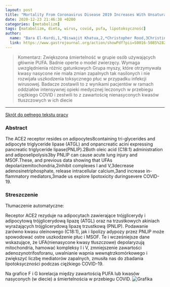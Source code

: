 ```yaml
---
layout: post
title: "Mortality From Coronavirus Disease 2019 Increases With Unsaturated Fat and May Be Reduced by Early Calcium and Albumin Supplementation"
date: 2020-12-23 21:46:38 +0200
categories: [metabolizm]
tags: [matabolizm, dieta, wirus, covid, pufa, lipotoksyczność]
author:
  name: "Bara El-Kurdi,1,*Biswajit Khatua,2,*Christopher Rood,3Christine Snozek 4"
  link: https://www.gastrojournal.org/action/showPdf?pii=S0016-5085%2820%2934727-2
---
```

> Komentarz: Zwiększona śmiertelność w grupie osób używających głównie PUFA.
> Badnie operte o model zwierzęcy. Wymaga uwzględnienia różnic gatunkowych
> Grupa myszy, które otrzymywała kwasy nasycone nie miała zmian zapalnych tak nasilonych i nie rozwijała uszkodzenia toksycznego płuc w przypadku infekcji wirusowej. Badacze zostawili to z wynikami pacjentów w ramach oddziałów intensywnej opieki medycznej leczonych w przebiegu ciężkiego COVID i zestwili to z zawartościę nienasyconych kwasów tłuszczowych w ich diecie
> 
<hr>

[Skrót do pełnego tekstu pracy](https://www.gastrojournal.org/action/showPdf?pii=S0016-5085%2820%2934727-2)

### Abstract
The ACE2 receptor resides on adipocytes8containing tri-glycerides and adipocyte triglyceride lipase (ATGL) and onpancreatic acini expressing pancreatic triglyceride lipase(PNLIP).2Both oleic acid (C18:1) administration and adiposelipolysis3by PNLIP can cause acute lung injury and MSOF.These, and previous data showing that UFAs depolarizemitochondria,2inhibit complexes I and V,3decrease adenosinetriphosphate, release intracellular calcium,3and increase in-flammatory mediators,3made us explore lipotoxicity duringsevere COVID-19.

### Streszczenie
Tłumaczenie automatyczne:

Receptor ACE2 rezyduje na adipocytach zawierające trójglicerydy i adipocytową trójglicerydową lipazę (ATGL) oraz na trzustkowych akiniach wyrażających trójglicerydową lipazę trzustkową (PNLIP). Podawanie zarówno kwasu oleinowego (C18:1), jak i lipolizy adypozy przez PNLIP może spowodować ostre uszkodzenie płuc i MSOF. Te i wcześniejsze dane wskazujące, że UFA(nienasycone kwasy tłuszczowe) depolaryzują mitochondria, hamować kompleksy I i V, zmniejszenie zawartości adenozynotrifosforanu, uwalnianie wapnia wewnątrzkomórkowego i zwiększyć liczbę mediatorów zapalnych, zmusiła nas do zbadania lipotoksyczności podczas ciężkiego COVID-19.

Na grafice F i G korelacja między zawartością PUFA lub kwasów nasyconych (w diecie) a śmiertelnościa w przebiegu COVID.
![Grafika](/gr1.jpeg)

